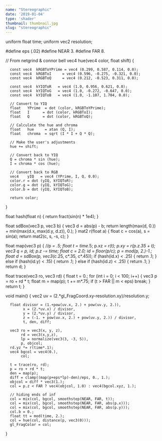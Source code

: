 ```yaml
---
name: "Stereographic"
date: '2019-01-04'
type: 'shader'
thumbnail: thumbnail.jpg
slug: "stereographic"
---
```


uniform float time;
uniform vec2 resolution;

  #define eps (.02)
  #define NEAR 3.
  #define FAR 8.
  
  // From netgrind & connor bell
  vec4 hue(vec4 color, float shift) {
  
      const vec4  kRGBToYPrime = vec4 (0.299, 0.587, 0.114, 0.0);
      const vec4  kRGBToI     = vec4 (0.596, -0.275, -0.321, 0.0);
      const vec4  kRGBToQ     = vec4 (0.212, -0.523, 0.311, 0.0);
  
      const vec4  kYIQToR   = vec4 (1.0, 0.956, 0.621, 0.0);
      const vec4  kYIQToG   = vec4 (1.0, -0.272, -0.647, 0.0);
      const vec4  kYIQToB   = vec4 (1.0, -1.107, 1.704, 0.0);
  
      // Convert to YIQ
      float   YPrime  = dot (color, kRGBToYPrime);
      float   I      = dot (color, kRGBToI);
      float   Q      = dot (color, kRGBToQ);
  
      // Calculate the hue and chroma
      float   hue     = atan (Q, I);
      float   chroma  = sqrt (I * I + Q * Q);
  
      // Make the user's adjustments
      hue += shift;
  
      // Convert back to YIQ
      Q = chroma * sin (hue);
      I = chroma * cos (hue);
  
      // Convert back to RGB
      vec4    yIQ   = vec4 (YPrime, I, Q, 0.0);
      color.r = dot (yIQ, kYIQToR);
      color.g = dot (yIQ, kYIQToG);
      color.b = dot (yIQ, kYIQToB);
  
      return color;
  }
  
  float hash(float n) { return fract(sin(n) * 1e4); }
  
  float sdBox(vec3 p, vec3 b)
  {
      vec3 d = abs(p) - b;
      return length(max(d, 0.)) + min(max(d.x, max(d.y, d.z)), 0.);
  }
  mat2 r(float a)
  {
      float c = cos(a), s = sin(a);
      return mat2(c, s, -s, c);
  }
  
  float map(vec3 p)
  {
      //p *= .5;
      float t = time*.5;
      p.xz *= r(t);
      p.xy *= r(p.z*.35 + t);
      vec3 q = p, id;
      p.z -= time;
      float c = 2.0;
      id = floor(p/c);
      p = mod(p, 2.)-1.;
      float d = sdBox(p, vec3(c*.25, c*.35, c*.45));
      if (hash(id.x) < .25)
      {
          return .1;
      } 
      else if (hash(id.y) < .15)
      {
          return .1;
      }
      else if (hash(id.z) < .25)
      {
          return .1;
      }
      return d;
  }
  
  float trace(vec3 ro, vec3 rd)
  {
      float t = 0.;
      for (int i = 0; i < 100; i++)
      {
          vec3 p = ro + rd * t;
          float m = map(p);
          t += m*.75;
          if (t > FAR || m < eps) break;
      }
      return t;
  }
  
  void main()
  {
      vec2 uv = (2.*gl_FragCoord.xy-resolution.xy)/resolution.y;
      
      float divisor = (1.+pow(uv.x, 2.) + pow(uv.y, 2.)),
            x = (2.*uv.x) / divisor,
            y = (2.*uv.y) / divisor,
            z = (-1. + pow(uv.x, 2.) + pow(uv.y, 2.)) / divisor,
            t, den, diff;
      
      vec3 ro = vec3(x, y, z),
           rd = vec3(x,y,z),
           lp = normalize(vec3(3, -3, 5)),
           p, objcol;
      rd.yz *= r(time*.1);
      vec4 bgcol = vec4(0.),
           col;
      
      t = trace(ro, rd);
      p = ro + rd * t;
      den = map(p);
      diff = clamp((map(p+eps*lp)-den)/eps, 0., 1.);
      objcol = diff * vec3(1.);
      col = p.z < FAR ? vec4(objcol, 1.0) : vec4(bgcol.xyz, 1.);
      
      // hiding ends of inf
      col = mix(col, bgcol, smoothstep(NEAR, FAR, t));
      col = mix(col, bgcol, smoothstep(NEAR, FAR, abs(p.x)));
      col = mix(col, bgcol, smoothstep(NEAR, FAR, abs(p.y)));
      col.b = 0.;
      float tt = mod(time, 2.);
      col = hue(col, distance(p, vec3(0)));
      gl_FragColor = col;
  }
